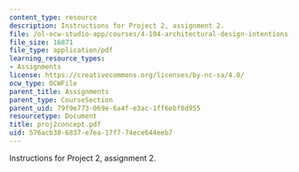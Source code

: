 ```yaml
---
content_type: resource
description: Instructions for Project 2, assignment 2.
file: /ol-ocw-studio-app/courses/4-104-architectural-design-intentions-spring-2004/576acb386837e7ea17f774ece644eeb7_proj2concept.pdf
file_size: 16871
file_type: application/pdf
learning_resource_types:
- Assignments
license: https://creativecommons.org/licenses/by-nc-sa/4.0/
ocw_type: OCWFile
parent_title: Assignments
parent_type: CourseSection
parent_uid: 79f9e773-069e-6a4f-e3ac-1ff6ebf8d955
resourcetype: Document
title: proj2concept.pdf
uid: 576acb38-6837-e7ea-17f7-74ece644eeb7
---
```

Instructions for Project 2, assignment 2.